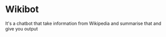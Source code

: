 # Wikibot
It's a chatbot that take information from Wikipedia and summarise that and give you output
